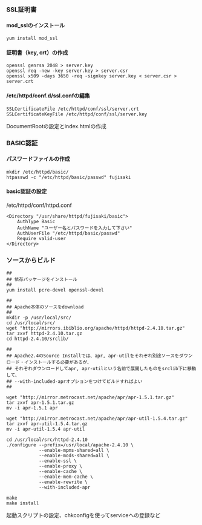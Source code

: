### SSL証明書

#### mod_sslのインストール

```
yum install mod_ssl
```

#### 証明書（key, crt）の作成

```
openssl genrsa 2048 > server.key
openssl req -new -key server.key > server.csr
openssl x509 -days 3650 -req -signkey server.key < server.csr > server.crt
```

#### /etc/httpd/conf.d/ssl.confの編集

```
SSLCertificateFile /etc/httpd/conf/ssl/server.crt
SSLCertificateKeyFile /etc/httpd/conf/ssl/server.key 
```

DocumentRootの設定とindex.htmlの作成

### BASIC認証

#### パスワードファイルの作成

```
mkdir /etc/httpd/basic/
htpasswd -c "/etc/httpd/basic/passwd" fujisaki
```

#### basic認証の設定

/etc/httpd/conf/httpd.conf

```
<Directory "/usr/share/httpd/fujisaki/basic">
    AuthType Basic
    AuthName "ユーザー名とパスワードを入力して下さい"
    AuthUserFile "/etc/httpd/basic/passwd"
    Require valid-user
</Directory>
```

### ソースからビルド

```
## 
## 依存パッケージをインストール
## 
yum install pcre-devel openssl-devel

## 
## Apache本体のソースをdownload
## 
mkdir -p /usr/local/src/
cd /usr/local/src/
wget "http://mirrors.ibiblio.org/apache/httpd/httpd-2.4.10.tar.gz"
tar zxvf httpd-2.4.10.tar.gz
cd httpd-2.4.10/srclib/

## 
## Apache2.4のSource Installでは、apr, apr-utilをそれぞれ別途ソースをダウンロード・インストールする必要があるが、
## それぞれダウンロードしてapr, apr-utilという名前で展開したものをsrclib下に移動して、
## --with-included-aprオプションをつけてビルドすればよい
## 

wget "http://mirror.metrocast.net/apache/apr/apr-1.5.1.tar.gz"
tar zxvf apr-1.5.1.tar.gz
mv -i apr-1.5.1 apr

wget "http://mirror.metrocast.net/apache/apr/apr-util-1.5.4.tar.gz"
tar zxvf apr-util-1.5.4.tar.gz
mv -i apr-util-1.5.4 apr-util
```

```
cd /usr/local/src/httpd-2.4.10
./configure --prefix=/usr/local/apache-2.4.10 \
            --enable-mpms-shared=all \
            --enable-mods-shared=all \
            --enable-ssl \
            --enable-proxy \
            --enable-cache \
            --enable-mem-cache \
            --enable-rewrite \
            --with-included-apr

make
make install
```

起動スクリプトの設定、chkconfigを使ってserviceへの登録など
